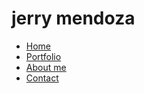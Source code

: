 # jerry mendoza

<section>
  <nav>
    <ul>
      <li><a href="home.html">Home</a></li>
      <li><a href="Portfolio.html">Portfolio</a></li>
      <li><a href="About me.html">About me</a></li>
      <li><a href="Contact Me.html">Contact</a></li>
    </ul>
  </nav>
